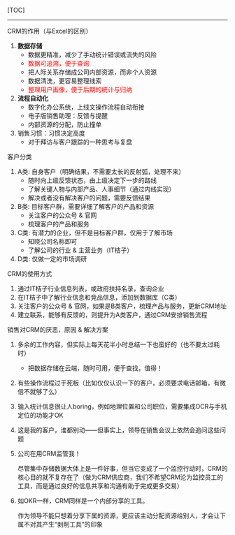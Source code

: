 <!--
+++
title       = "CRM: 客户关系管理"
description = ""
date        = "2022-01-03"
tags        = []
categories  = ["8-business","88-跑马放牧"]
series      = []
keywords    = []
weight      = 5
toc         = true
draft       = false
+++ -->

[TOC]

---

CRM的作用（与Excel的区别）

1. **数据存储**
    + 数据更精准，减少了手动统计错误或流失的风险
    + <font color=#FF0000>数据可追溯，便于查询</font>
    + 把人际关系存储成公司内部资源，而非个人资源
    + 数据清洗，更容易整理线索
    + <font color=#FF0000>整理用户画像，便于后期的统计与归纳</font>
1. **流程自动化**
    + 数字化办公系统，上线文操作流程自动衔接
    + 电子版销售助理：反馈与提醒
    + 内部资源的分配，防止撞单
1. 销售习惯：习惯决定高度
    + 对于拜访与客户跟踪的一种思考与复盘

客户分类

1. A类: 自身客户（明确结果，不需要太长的反射弧，处理不来）
    + 随时向上级反馈状态，由上级决定下一步的路线
    + 了解关键人物与内部产品、人事细节（通过内线实现）
    + 解决或者没有解决客户的问题，需要反馈结果
2. B类: 目标客户群，需要详细了解客户的产品和资源
    + 关注客户的公众号 & 官网
    + 梳理客户的产品和服务
3. C类: 有潜力的企业，但不是目标客户群，仅用于了解市场
    + 知晓公司名称即可
    + 了解公司的行业 & 主营业务（IT桔子）
4. D类: 仅做一定的市场调研

CRM的使用方式

1. 通过IT桔子行业信息列表，或政府扶持名录，查询企业
2. 在IT桔子中了解行业信息和竞品信息，添加到数据库（C类）
3. 关注客户的公众号 & 官网，如果是B类客户，梳理产品与服务，更新CRM地址
4. 建立联系，能够有反馈的，则提升为A类客户，通过CRM安排销售流程

销售对CRM的厌恶，原因 & 解决方案

1. 多余的工作内容，但实际上每天花半小时总结一下也蛮好的（也不要太过耗时）
    + 把数据存储在云端，随时可用，便于查找，值得！
2. 有些操作流程过于死板（比如仅仅认识一下的客户，必须要求电话邮箱，有微信不就够了么）
3. 输入统计信息很让人boring，例如地理位置和公司职位，需要集成OCR与手机定位的功能才OK
4. 这是我的客户，谁都别动——但事实上，领导在销售会议上依然会追问这些问题
5. 公司在用CRM监管我！

    尽管集中存储数据大体上是一件好事，但当它变成了一个监控行动时，CRM的核心目的就不复存在了（做为CRM供应商，我们不希望CRM沦为监控员工的工具，而是通过良好的信息共享和沟通有助于完成更多交易）

6. 如OKR一样，CRM同样是一个内部分享的工具。

    作为领导不能只想着分享下属的资源，更应该主动分配资源给别人，才会让下属不对其产生“剥削工具”的印象
